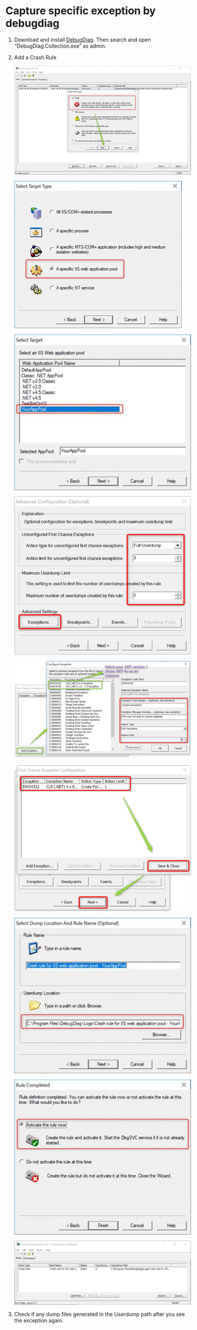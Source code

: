 # Capture specific exception by debugdiag
1. Download and install [DebugDiag](https://www.microsoft.com/en-my/download/details.aspx?id=49924). Then search and open “DebugDiag.Collection.exe” as admin.

1. Add a Crash Rule

    ![](/Dump/images/debugdiag1.png)

    ![](/Dump/images/debugdiag2.png)

    ![](/Dump/images/debugdiag3.png)

    ![](/Dump/images/debugdiag4.png)

    ![](/Dump/images/debugdiag5.png)

    ![](/Dump/images/debugdiag6.png)

    ![](/Dump/images/debugdiag7.png)

    ![](/Dump/images/debugdiag8.png)

    ![](/Dump/images/debugdiag9.png)

1. Check if any dump files generated in the Userdump path after you see the exception again.

